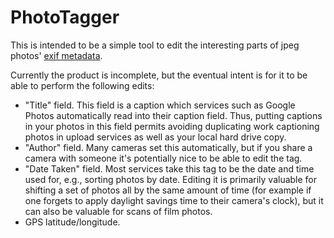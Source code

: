 # PhotoTagger

This is intended to be a simple tool to edit the interesting parts of jpeg
photos' [exif metadata](http://www.cipa.jp/std/documents/e/DC-008-2012_E.pdf).

Currently the product is incomplete, but the eventual intent is for it to
be able to perform the following edits:

* "Title" field.  This field is a caption which services such as Google Photos
automatically read into their caption field.  Thus, putting captions in your
photos in this field permits avoiding duplicating work captioning photos in
upload services as well as your local hard drive copy.
* "Author" field.  Many cameras set this automatically, but if you share a
camera with someone it's potentially nice to be able to edit the tag.
* "Date Taken" field.  Most services take this tag to be the date and time
used for, e.g., sorting photos by date.  Editing it is primarily valuable for
shifting a set of photos all by the same amount of time (for example if one
forgets to apply daylight savings time to their camera's clock), but it can
also be valuable for scans of film photos.
* GPS latitude/longitude.
